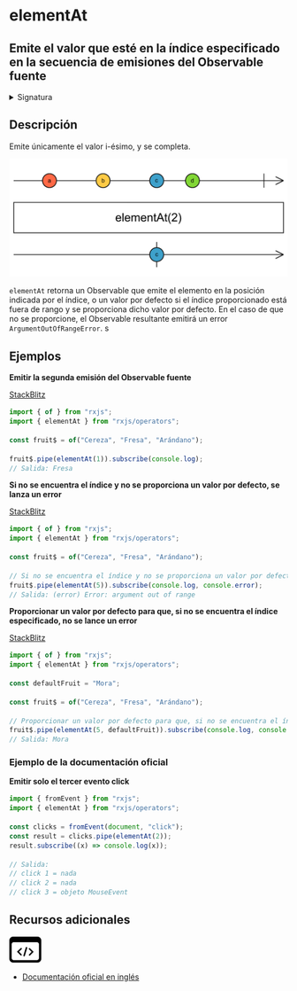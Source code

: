 # elementAt

<h2 class="subtitle"> Emite el valor que esté en la índice especificado en la secuencia de emisiones del Observable fuente
</h2>

<details>
<summary>Signatura</summary>

### Firma

`elementAt<T>(index: number, defaultValue?: T): MonoTypeOperatorFunction<T>`

### Parámetros

<table>
<tr><td>index</td><td>Indica la posición de la emisión que se emitirá, en la secuencia de emisiones que hayan ocurrido desde la suscripción inicial, comenzando a partir del número 0.</td></tr>
<tr><td>defaultValue</td><td>Opcional. El valor por defecto es <code>undefined</code>.
El valor por defecto retornado para índices inexistentes.</td></tr>
</table>

### Retorna

`MonoTypeOperatorFunction<T>`: Un Observable que emite un solo elemento, si lo encuentra. Si no, emite el valor por defecto en el caso de que se haya proporcionado uno. En caso contrario, se emite une error.

### Lanza

`ArgumentOutOfRangeError` Al usar `elementAt(i)`, se lanza un `ArgumentOutOrRangeError` si `i < 0` o si el Observable se completa antes de emitir la i-ésima notificación.

</details>

## Descripción

Emite únicamente el valor i-ésimo, y se completa.

<img src="assets/images/marble-diagrams/filtering/elementAt.png" alt="Diagrama de canicas del operador elementAt">

`elementAt` retorna un Observable que emite el elemento en la posición indicada por el índice, o un valor por defecto si el índice proporcionado está fuera de rango y se proporciona dicho valor por defecto. En el caso de que no se proporcione, el Observable resultante emitirá un error `ArgumentOutOfRangeError`.
s

## Ejemplos

**Emitir la segunda emisión del Observable fuente**

<a target="_blank" href="https://stackblitz.com/edit/rxjs-elementat-1?file=index.ts">StackBlitz</a>

```javascript
import { of } from "rxjs";
import { elementAt } from "rxjs/operators";

const fruit$ = of("Cereza", "Fresa", "Arándano");

fruit$.pipe(elementAt(1)).subscribe(console.log);
// Salida: Fresa
```

**Si no se encuentra el índice y no se proporciona un valor por defecto, se lanza un error**

<a target="_blank" href="https://stackblitz.com/edit/rxjs-elementat-2?file=index.ts">StackBlitz</a>

```javascript
import { of } from "rxjs";
import { elementAt } from "rxjs/operators";

const fruit$ = of("Cereza", "Fresa", "Arándano");

// Si no se encuentra el índice y no se proporciona un valor por defecto, se lanza un error
fruit$.pipe(elementAt(5)).subscribe(console.log, console.error);
// Salida: (error) Error: argument out of range
```

**Proporcionar un valor por defecto para que, si no se encuentra el índice especificado, no se lance un error**

<a target="_blank" href="https://stackblitz.com/edit/rxjs-elementat-3?file=index.ts">StackBlitz</a>

```javascript
import { of } from "rxjs";
import { elementAt } from "rxjs/operators";

const defaultFruit = "Mora";

const fruit$ = of("Cereza", "Fresa", "Arándano");

// Proporcionar un valor por defecto para que, si no se encuentra el índice especificado, no se lance un error
fruit$.pipe(elementAt(5, defaultFruit)).subscribe(console.log, console.error);
// Salida: Mora
```

### Ejemplo de la documentación oficial

**Emitir solo el tercer evento click**

```javascript
import { fromEvent } from "rxjs";
import { elementAt } from "rxjs/operators";

const clicks = fromEvent(document, "click");
const result = clicks.pipe(elementAt(2));
result.subscribe((x) => console.log(x));

// Salida:
// click 1 = nada
// click 2 = nada
// click 3 = objeto MouseEvent
```

<div class="additional-section">

## Recursos adicionales

<a target="_blank" href="https://github.com/ReactiveX/rxjs/blob/master/src/internal/operators/elementAt.ts">
<img src="assets/icons/source-code.png" alt="Source code">
</a>
</div>

- <a target="_blank" href="https://rxjs.dev/api/operators/elementAt">Documentación oficial en inglés</a>
